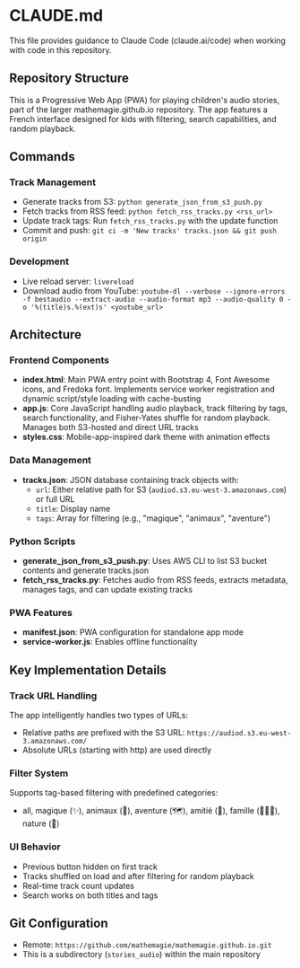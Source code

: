 # CLAUDE.md

This file provides guidance to Claude Code (claude.ai/code) when working with code in this repository.

## Repository Structure

This is a Progressive Web App (PWA) for playing children's audio stories, part of the larger mathemagie.github.io repository. The app features a French interface designed for kids with filtering, search capabilities, and random playback.

## Commands

### Track Management
- Generate tracks from S3: `python generate_json_from_s3_push.py`
- Fetch tracks from RSS feed: `python fetch_rss_tracks.py <rss_url>`
- Update track tags: Run `fetch_rss_tracks.py` with the update function
- Commit and push: `git ci -m 'New tracks' tracks.json && git push origin`

### Development
- Live reload server: `livereload`
- Download audio from YouTube: `youtube-dl --verbose --ignore-errors -f bestaudio --extract-audio --audio-format mp3 --audio-quality 0 -o '%(title)s.%(ext)s' <youtube_url>`

## Architecture

### Frontend Components
- **index.html**: Main PWA entry point with Bootstrap 4, Font Awesome icons, and Fredoka font. Implements service worker registration and dynamic script/style loading with cache-busting
- **app.js**: Core JavaScript handling audio playback, track filtering by tags, search functionality, and Fisher-Yates shuffle for random playback. Manages both S3-hosted and direct URL tracks
- **styles.css**: Mobile-app-inspired dark theme with animation effects

### Data Management
- **tracks.json**: JSON database containing track objects with:
  - `url`: Either relative path for S3 (`audiod.s3.eu-west-3.amazonaws.com`) or full URL
  - `title`: Display name
  - `tags`: Array for filtering (e.g., "magique", "animaux", "aventure")

### Python Scripts
- **generate_json_from_s3_push.py**: Uses AWS CLI to list S3 bucket contents and generate tracks.json
- **fetch_rss_tracks.py**: Fetches audio from RSS feeds, extracts metadata, manages tags, and can update existing tracks

### PWA Features
- **manifest.json**: PWA configuration for standalone app mode
- **service-worker.js**: Enables offline functionality

## Key Implementation Details

### Track URL Handling
The app intelligently handles two types of URLs:
- Relative paths are prefixed with the S3 URL: `https://audiod.s3.eu-west-3.amazonaws.com/`
- Absolute URLs (starting with http) are used directly

### Filter System
Supports tag-based filtering with predefined categories:
- all, magique (✨), animaux (🐾), aventure (🗺️), amitié (🤝), famille (👨‍👩‍👧), nature (🌿)

### UI Behavior
- Previous button hidden on first track
- Tracks shuffled on load and after filtering for random playback
- Real-time track count updates
- Search works on both titles and tags

## Git Configuration
- Remote: `https://github.com/mathemagie/mathemagie.github.io.git`
- This is a subdirectory (`stories_audio`) within the main repository